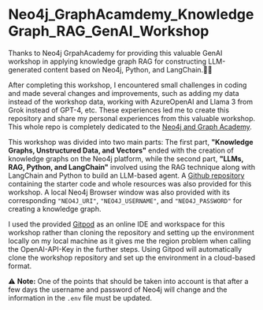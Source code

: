 # Neo4j_GraphAcamdemy_KnowledgeGraph_RAG_GenAI_Workshop
Thanks to Neo4j GrpahAcademy for providing this valuable GenAI workshop in applying knowledge graph RAG for constructing LLM-generated content based on Neo4j, Python, and LangChain.🦾🧠 

After completing this workshop, I encountered small challenges in coding and made several changes and improvements, such as adding my data instead of the workshop data, working with AzureOpenAI and Llama 3 from Grok instead of GPT-4, etc. These experiences led me to create this repository and share my personal experiences from this valuable workshop. This whole repo is completely dedicated to the [Neo4j and Graph Academy](https://graphacademy.neo4j.com/). 

This workshop was divided into two main parts: The first part, **"Knowledge Graphs, Unstructured Data, and Vectors"** ended with the creation of knowledge graphs on the Neo4j platform, while the second part, **"LLMs, RAG, Python, and LangChain"** involved using the RAG technique along with LangChain and Python to build an LLM-based agent. A [Github repository](https://github.com/neo4j-graphacademy/genai-workshop) containing the starter code and whole resources was also provided for this workshop. A local Neo4j Browser window was also provided with its corresponding `"NEO4J_URI"`, `"NEO4J_USERNAME"`, and `"NEO4J_PASSWORD"` for creating a knowledge graph.

I used the provided [Gitpod](https://graphacademy.neo4j.com/courses/genai-workshop/1-knowledge-graphs-vectors/1-getting-started/lab/) as an online IDE and workspace for this workshop rather than cloning the repository and setting up the environment locally on my  local machine as it gives me the region problem when calling the OpenAI-API-Key in the further steps. Using Gitpod  will automatically clone the workshop repository and set up the environment in a cloud-based format.

⚠ **Note:** One of the points that should be taken into account is that after a few days the username and password of Neo4j will change and the information in the `.env` file must be updated.


